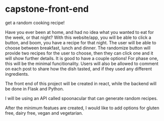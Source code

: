 # capstone-front-end
get a random cooking recipe!

Have you ever been at home, and had no idea what you wanted to eat for the week, or that night? With this website/app, you will be able to click a button, and boom, you have a recipe for that night. The user will be able to choose between breakfast, lunch and dinner. The randomize button will provide two recipes for the user to choose, then they can click one and it will show further details. It is good to have a couple options! For phase one, this will be the minimal funcitionality. Users will also be allowed to comment on each post to share how the dish tasted, and if they used any different ingredients. 

The front end of this project will be created in react, while the backend will be done in Flask and Python. 

I will be using an API called spoonacular that can generate random recipes.

After the minimum featues are created, I would like to add options for gluten free, dairy free, vegan and vegetarian.
